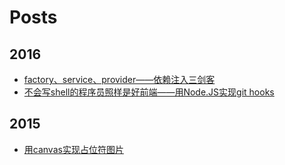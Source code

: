 # Posts

## 2016
- [factory、service、provider——依赖注入三剑客](posts/factory-vs-service-vs-provider.md)
- [不会写shell的程序员照样是好前端——用Node.JS实现git hooks](posts/git-hooks-node.md)

## 2015
- [用canvas实现占位符图片](posts/image-placeholder.md)